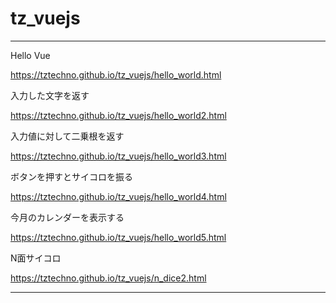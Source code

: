 # tz_vuejs

---

Hello Vue

https://tztechno.github.io/tz_vuejs/hello_world.html

入力した文字を返す

https://tztechno.github.io/tz_vuejs/hello_world2.html

入力値に対して二乗根を返す

https://tztechno.github.io/tz_vuejs/hello_world3.html

ボタンを押すとサイコロを振る

https://tztechno.github.io/tz_vuejs/hello_world4.html

今月のカレンダーを表示する

https://tztechno.github.io/tz_vuejs/hello_world5.html

N面サイコロ

https://tztechno.github.io/tz_vuejs/n_dice2.html

---

